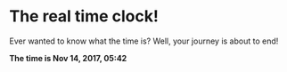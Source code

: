 # The real time clock!

Ever wanted to know what the time is? Well, your journey is about to end!

**The time is Nov 14, 2017, 05:42**